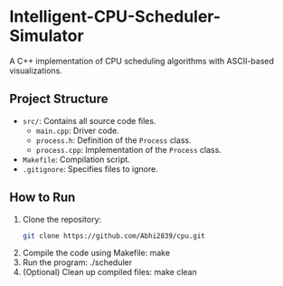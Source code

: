 # Intelligent-CPU-Scheduler-Simulator
A C++ implementation of CPU scheduling algorithms with ASCII-based visualizations.

## Project Structure
- `src/`: Contains all source code files.
  - `main.cpp`: Driver code.
  - `process.h`: Definition of the `Process` class.
  - `process.cpp`: Implementation of the `Process` class.
- `Makefile`: Compilation script.
- `.gitignore`: Specifies files to ignore.

## How to Run
1. Clone the repository:
   ```bash
   git clone https://github.com/Abhi2839/cpu.git
2. Compile the code using Makefile:
    make
3. Run the program:
    ./scheduler
4. (Optional) Clean up compiled files:
    make clean

